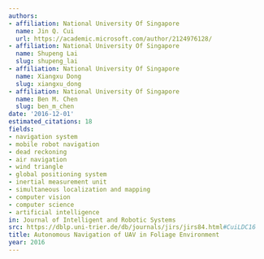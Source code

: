 ```yaml
---
authors:
- affiliation: National University Of Singapore
  name: Jin Q. Cui
  url: https://academic.microsoft.com/author/2124976128/
- affiliation: National University Of Singapore
  name: Shupeng Lai
  slug: shupeng_lai
- affiliation: National University Of Singapore
  name: Xiangxu Dong
  slug: xiangxu_dong
- affiliation: National University Of Singapore
  name: Ben M. Chen
  slug: ben_m_chen
date: '2016-12-01'
estimated_citations: 18
fields:
- navigation system
- mobile robot navigation
- dead reckoning
- air navigation
- wind triangle
- global positioning system
- inertial measurement unit
- simultaneous localization and mapping
- computer vision
- computer science
- artificial intelligence
in: Journal of Intelligent and Robotic Systems
src: https://dblp.uni-trier.de/db/journals/jirs/jirs84.html#CuiLDC16
title: Autonomous Navigation of UAV in Foliage Environment
year: 2016
---
```

